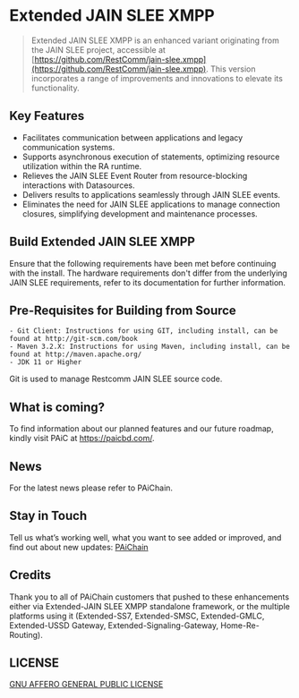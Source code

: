 # Extended JAIN SLEE XMPP

> Extended JAIN SLEE XMPP is an enhanced variant originating from the JAIN SLEE project, accessible at [https://github.com/RestComm/jain-slee.xmpp](https://github.com/RestComm/jain-slee.xmpp). This version incorporates a range of improvements and innovations to elevate its functionality.

## Key Features
* Facilitates communication between applications and legacy communication systems.
* Supports asynchronous execution of statements, optimizing resource utilization within the RA runtime.
* Relieves the JAIN SLEE Event Router from resource-blocking interactions with Datasources.
* Delivers results to applications seamlessly through JAIN SLEE events.
* Eliminates the need for JAIN SLEE applications to manage connection closures, simplifying development and maintenance processes.

## Build Extended JAIN SLEE XMPP

Ensure that the following requirements have been met before continuing with the install. The hardware requirements don't differ from the underlying JAIN SLEE requirements, refer to its documentation for further information.

## Pre-Requisites for Building from Source
```
- Git Client: Instructions for using GIT, including install, can be found at http://git-scm.com/book
- Maven 3.2.X: Instructions for using Maven, including install, can be found at http://maven.apache.org/
- JDK 11 or Higher
```
Git is used to manage Restcomm JAIN SLEE source code. 

## What is coming?

To find information about our planned features and our future roadmap, kindly visit PAiC at https://paicbd.com/.

## News

For the latest news please refer to PAiChain.

## Stay in Touch

Tell us what’s working well, what you want to see added or improved, and find out about new updates: 
[PAiChain](https://paic-chain.com/)

## Credits

Thank you to all of PAiChain customers that pushed to these enhancements either via Extended-JAIN SLEE XMPP standalone framework, or the multiple platforms using it (Extended-SS7, Extended-SMSC, Extended-GMLC, Extended-USSD Gateway, Extended-Signaling-Gateway, Home-Re-Routing).

## LICENSE

[GNU AFFERO GENERAL PUBLIC LICENSE](https://github.com/PAiC-BD-Sales/jain-slee-xmpp/blob/main/LICENSE)

